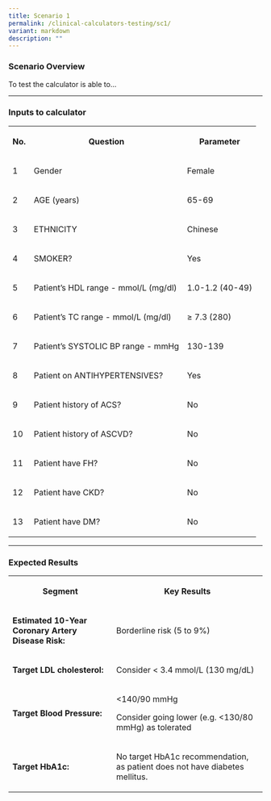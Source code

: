 ```yaml
---
title: Scenario 1
permalink: /clinical-calculators-testing/sc1/
variant: markdown
description: ""
---
```

<h3>Scenario Overview</h3>
<p>To test the calculator is able to...</p>
<hr>
<h3>Inputs to calculator</h3>
<table>
    <tbody>
        <tr>
            <th rowspan="1" colspan="1">
                <p>No.</p>
            </th>
            <th rowspan="1" colspan="1">
                <p>Question</p>
            </th>
            <th rowspan="1" colspan="1">
                <p>Parameter</p>
            </th>
        </tr>
        <tr>
            <td rowspan="1" colspan="1">
                <p>1</p>
            </td>
            <td rowspan="1" colspan="1">
                <p>Gender</p>
            </td>
            <td rowspan="1" colspan="1">
                <p>Female</p>
            </td>
        </tr>
        <tr>
            <td rowspan="1" colspan="1">
                <p>2</p>
            </td>
            <td rowspan="1" colspan="1">
                <p>AGE (years)</p>
            </td>
            <td rowspan="1" colspan="1">
                <p>65-69</p>
            </td>
        </tr>
        <tr>
            <td rowspan="1" colspan="1">
                <p>3</p>
            </td>
            <td rowspan="1" colspan="1">
                <p>ETHNICITY</p>
            </td>
            <td rowspan="1" colspan="1">
                <p>Chinese</p>
            </td>
        </tr>
        <tr>
            <td rowspan="1" colspan="1">
                <p>4</p>
            </td>
            <td rowspan="1" colspan="1">
                <p>SMOKER?</p>
            </td>
            <td rowspan="1" colspan="1">
                <p>Yes</p>
            </td>
        </tr>
        <tr>
            <td rowspan="1" colspan="1">
                <p>5</p>
            </td>
            <td rowspan="1" colspan="1">
                <p>Patient’s HDL range - mmol/L (mg/dl)</p>
            </td>
            <td rowspan="1" colspan="1">
                <p>1.0-1.2 (40-49)</p>
            </td>
        </tr>
        <tr>
            <td rowspan="1" colspan="1">
                <p>6</p>
            </td>
            <td rowspan="1" colspan="1">
                <p>Patient’s TC range - mmol/L (mg/dl)</p>
            </td>
            <td rowspan="1" colspan="1">
                <p>≥ 7.3 (280)</p>
            </td>
        </tr>
        <tr>
            <td rowspan="1" colspan="1">
                <p>7</p>
            </td>
            <td rowspan="1" colspan="1">
                <p>Patient’s SYSTOLIC BP range - mmHg</p>
            </td>
            <td rowspan="1" colspan="1">
                <p>130-139</p>
            </td>
        </tr>
        <tr>
            <td rowspan="1" colspan="1">
                <p>8</p>
            </td>
            <td rowspan="1" colspan="1">
                <p>Patient on ANTIHYPERTENSIVES?</p>
            </td>
            <td rowspan="1" colspan="1">
                <p>Yes</p>
            </td>
        </tr>
        <tr>
            <td rowspan="1" colspan="1">
                <p>9</p>
            </td>
            <td rowspan="1" colspan="1">
                <p>Patient history of ACS?</p>
            </td>
            <td rowspan="1" colspan="1">
                <p>No</p>
            </td>
        </tr>
        <tr>
            <td rowspan="1" colspan="1">
                <p>10</p>
            </td>
            <td rowspan="1" colspan="1">
                <p>Patient history of ASCVD?</p>
            </td>
            <td rowspan="1" colspan="1">
                <p>No</p>
            </td>
        </tr>
        <tr>
            <td rowspan="1" colspan="1">
                <p>11</p>
            </td>
            <td rowspan="1" colspan="1">
                <p>Patient have FH?</p>
            </td>
            <td rowspan="1" colspan="1">
                <p>No</p>
            </td>
        </tr>
        <tr>
            <td rowspan="1" colspan="1">
                <p>12</p>
            </td>
            <td rowspan="1" colspan="1">
                <p>Patient have CKD?</p>
            </td>
            <td rowspan="1" colspan="1">
                <p>No</p>
            </td>
        </tr>
        <tr>
            <td rowspan="1" colspan="1">
                <p>13</p>
            </td>
            <td rowspan="1" colspan="1">
                <p>Patient have DM?</p>
            </td>
            <td rowspan="1" colspan="1">
                <p>No</p>
            </td>
        </tr>
    </tbody>
</table>
<hr>
<h3>Expected Results</h3>
<p></p>
<table>
    <tbody>
        <tr>
            <th rowspan="1" colspan="1">
                <p>Segment</p>
            </th>
            <th rowspan="1" colspan="1">
                <p>Key Results</p>
            </th>
        </tr>
        <tr>
            <td rowspan="1" colspan="1">
                <p><strong>Estimated 10-Year Coronary Artery Disease Risk:</strong>
                </p>
            </td>
            <td rowspan="1" colspan="1">
                <p>Borderline risk (5 to 9%)</p>
            </td>
        </tr>
        <tr>
            <td rowspan="1" colspan="1">
                <p><strong>Target LDL cholesterol:</strong>
                </p>
            </td>
            <td rowspan="1" colspan="1">
                <p>Consider &lt; 3.4 mmol/L (130 mg/dL)</p>
            </td>
        </tr>
        <tr>
            <td rowspan="1" colspan="1">
                <p><strong>Target Blood Pressure:</strong>
                </p>
            </td>
            <td rowspan="1" colspan="1">
                <p>&lt;140/90 mmHg</p>
                <p>Consider going lower (e.g. &lt;130/80 mmHg) as tolerated</p>
            </td>
        </tr>
        <tr>
            <td rowspan="1" colspan="1">
                <p><strong>Target HbA1c:</strong>
                </p>
            </td>
            <td rowspan="1" colspan="1">
                <p>No target HbA1c recommendation, as patient does not have diabetes mellitus.</p>
            </td>
        </tr>
    </tbody>
</table>
<p></p>